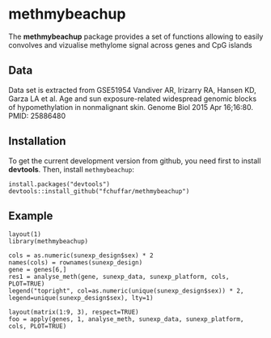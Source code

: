 # methmybeachup
The __methmybeachup__ package provides a set of functions allowing to easily convolves and vizualise methylome signal across genes and CpG islands


## Data

Data set is extracted from GSE51954 Vandiver AR, Irizarry RA, Hansen KD, Garza LA et al. Age and sun exposure-related widespread genomic blocks of hypomethylation in nonmalignant skin. Genome Biol 2015 Apr 16;16:80. PMID: 25886480


## Installation

To get the current development version from github, you need first to install __devtools__. 
Then, install ``methmybeachup``:

```
install.packages("devtools")
devtools::install_github("fchuffar/methmybeachup")
```


## Example

```{r}
layout(1)
library(methmybeachup)

cols = as.numeric(sunexp_design$sex) * 2
names(cols) = rownames(sunexp_design)
gene = genes[6,]
res1 = analyse_meth(gene, sunexp_data, sunexp_platform, cols, PLOT=TRUE)
legend("topright", col=as.numeric(unique(sunexp_design$sex)) * 2, legend=unique(sunexp_design$sex), lty=1)

layout(matrix(1:9, 3), respect=TRUE)
foo = apply(genes, 1, analyse_meth, sunexp_data, sunexp_platform, cols, PLOT=TRUE)

```

